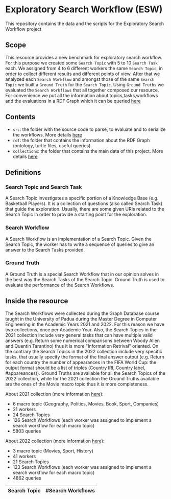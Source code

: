 # Exploratory Search Workflow (ESW)

This repository contains the data and the scripts for the Exploratory Search Workflow project  

## Scope

This resource provides a new benchmark for exploratory search workflow. 
For this purpose we created some ``Search Topic`` with 5 to 10 ``Search Task`` each.
We assigned from 4 to 6 different workers the same ``Search Topic``, in order to collect different results and different points of view.
After that we analyzed each ``Search Workflow`` and amongst those of the same ``Search Topic`` we built a ``Ground Truth`` for the ``Search Topic``.
Using ``Ground Truths`` we evaluated the ``Search Workflows`` that all together composed our resource. 
For convenience we put all the information about topics,tasks,workflows and the evaluations in a RDF Graph which it can be queried [here](http://w3id.org/esw/sparql)


## Contents 
- `src`: the folder with the source code to parse, to evaluate and to serialize the workflows. More details [here](src/README.md)
- `rdf`: the folder that contains the information about the RDF Graph (ontology, turtle files, useful queries)
- `collections`: the folder that contains the main data of this project. More details [here](collections/README.md)

## Definitions

### Search Topic and Search Task

A Search Topic investigates a specific portion of a Knowledge Base (e.g. Basketball Players). It is a collection of questions (also called Search Task) that guide the exploration. Usually, there are some given URIs related to the Search Topic in order to provide a starting point for the exploration.

### Search Workflow

A Search Workflow is an implementation of a Search Topic. Given the Search Topic, the worker has to write a sequence of queries to give an answer to the Search Tasks provided.

### Ground Truth

A Ground Truth is a special Search Workflow that in our opinion solves in the best way the Search Tasks of the Search Topic. Ground Truth is used to evaluate the performance of the Search Workflows.

## Inside the resource

The Search Workflows were collected during the Graph Database course taught in the University of Padua during the Master Degree in Computer Engineering in the Academic Years 2021 and 2022. For this reason we have two collections, once per Academic Year. 
Also, the Search Topics in the 2021 collection include very general tasks that can have multiple valid answers (e.g. Return some numerical comparisons between Woody Allen and Quentin Tarantino) thus it is more "Information Retrival" oriented.
On the contrary the Search Topics in the 2022 collection include very specific tasks, that usually specify the format of the final answer output (e.g. Return for each country the number of appearances in the FIFA World Cup: the output format should be a list of triples (Country IRI, Country label, #appareances)).
Ground Truths are available for all the Search Topics of the 2022 collection, while for the 2021 collection the Ground Truths available are the ones of the Movie macro topic thus it is more completeness.


About 2021 collection (more information [here](collections/2021)):
- 6 macro topic (Geography, Politics, Movies, Book, Sport, Companies)
- 21 workers
- 24 Search Topics
- 126 Search Workflows (each worker was assigned to implement a search workflow for each macro topic)
- 5803 queries

About 2022 collection (more information [here](collections/2021)):
- 3 macro topic (Movies, Sport, History)
- 41 workers
- 21 Search Topics
- 123 Search Workflows (each worker was assigned to implement a search workflow for each macro topic)
- 4862 queries






| Search Topic    | #Search Workflows  |
| -----------   | ----------- |
